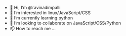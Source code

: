 - 👋 Hi, I’m @ravinadimpalli
- 👀 I’m interested in linux/JavaScript/CSS
- 🌱 I’m currently learning python
- 💞️ I’m looking to collaborate on JavaScript/CSS/Python
- 📫 How to reach me ...

<!---
ravinadimpalli/ravinadimpalli is a ✨ special ✨ repository because its `README.md` (this file) appears on your GitHub profile.
You can click the Preview link to take a look at your changes.
--->
